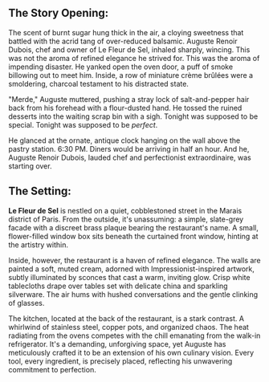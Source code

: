 ## The Story Opening:

The scent of burnt sugar hung thick in the air, a cloying sweetness that battled with the acrid tang of over-reduced balsamic. Auguste Renoir Dubois, chef and owner of Le Fleur de Sel, inhaled sharply, wincing. This was not the aroma of refined elegance he strived for. This was the aroma of impending disaster. He yanked open the oven door, a puff of smoke billowing out to meet him. Inside, a row of miniature crème brûlées were a smoldering, charcoal testament to his distracted state.

"Merde," Auguste muttered, pushing a stray lock of salt-and-pepper hair back from his forehead with a flour-dusted hand. He tossed the ruined desserts into the waiting scrap bin with a sigh. Tonight was supposed to be special. Tonight was supposed to be *perfect*.

He glanced at the ornate, antique clock hanging on the wall above the pastry station. 6:30 PM. Diners would be arriving in half an hour. And he, Auguste Renoir Dubois, lauded chef and perfectionist extraordinaire, was starting over.

## The Setting:

**Le Fleur de Sel** is nestled on a quiet, cobblestoned street in the Marais district of Paris. From the outside, it's unassuming: a simple, slate-grey facade with a discreet brass plaque bearing the restaurant's name. A small, flower-filled window box sits beneath the curtained front window, hinting at the artistry within.

Inside, however, the restaurant is a haven of refined elegance. The walls are painted a soft, muted cream, adorned with Impressionist-inspired artwork, subtly illuminated by sconces that cast a warm, inviting glow. Crisp white tablecloths drape over tables set with delicate china and sparkling silverware. The air hums with hushed conversations and the gentle clinking of glasses.

The kitchen, located at the back of the restaurant, is a stark contrast. A whirlwind of stainless steel, copper pots, and organized chaos. The heat radiating from the ovens competes with the chill emanating from the walk-in refrigerator. It's a demanding, unforgiving space, yet Auguste has meticulously crafted it to be an extension of his own culinary vision. Every tool, every ingredient, is precisely placed, reflecting his unwavering commitment to perfection.
